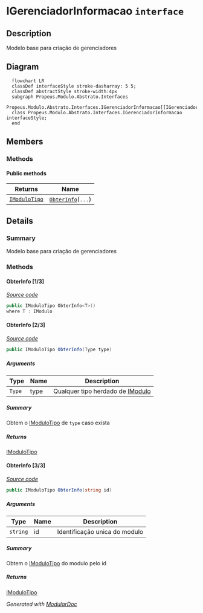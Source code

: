 # IGerenciadorInformacao `interface`

## Description
Modelo base para criação de gerenciadores

## Diagram
```mermaid
  flowchart LR
  classDef interfaceStyle stroke-dasharray: 5 5;
  classDef abstractStyle stroke-width:4px
  subgraph Propeus.Modulo.Abstrato.Interfaces
  Propeus.Modulo.Abstrato.Interfaces.IGerenciadorInformacao[[IGerenciadorInformacao]]
  class Propeus.Modulo.Abstrato.Interfaces.IGerenciadorInformacao interfaceStyle;
  end
```

## Members
### Methods
#### Public  methods
| Returns | Name |
| --- | --- |
| [`IModuloTipo`](./IModuloTipo.md) | [`ObterInfo`](#obterinfo-13)(`...`) |

## Details
### Summary
Modelo base para criação de gerenciadores

### Methods
#### ObterInfo [1/3]
[*Source code*](https://github.com///blob//src/Propeus.Modulo.IL/Helpers/MetodoHelper.cs#L96)
```csharp
public IModuloTipo ObterInfo<T>()
where T : IModulo
```

#### ObterInfo [2/3]
[*Source code*](https://github.com///blob//src/Propeus.Modulo.IL/Helpers/MetodoHelper.cs#L103)
```csharp
public IModuloTipo ObterInfo(Type type)
```
##### Arguments
| Type | Name | Description |
| --- | --- | --- |
| `Type` | type | Qualquer tipo herdado de [IModulo](./IModulo.md) |

##### Summary
Obtem o [IModuloTipo](./IModuloTipo.md) de `type` caso exista 



##### Returns
[IModuloTipo](./IModuloTipo.md)

#### ObterInfo [3/3]
[*Source code*](https://github.com///blob//src/Propeus.Modulo.IL/Helpers/MetodoHelper.cs#L110)
```csharp
public IModuloTipo ObterInfo(string id)
```
##### Arguments
| Type | Name | Description |
| --- | --- | --- |
| `string` | id | Identificação unica do modulo |

##### Summary
Obtem  o [IModuloTipo](./IModuloTipo.md) do modulo pelo id

##### Returns
[IModuloTipo](./IModuloTipo.md)

*Generated with* [*ModularDoc*](https://github.com/hailstorm75/ModularDoc)
